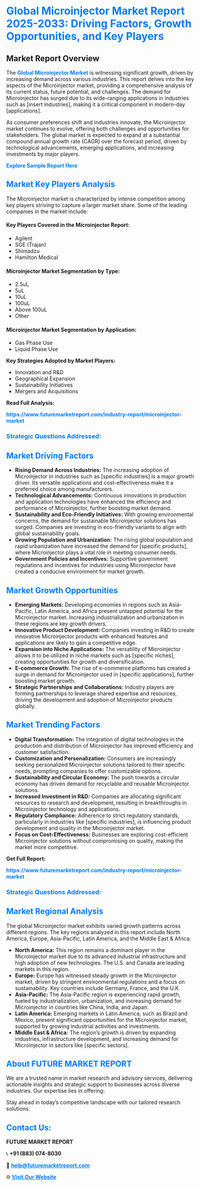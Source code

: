 <h1 style="color: #007BFF;">Global Microinjector Market Report 2025-2033: Driving Factors, Growth Opportunities, and Key Players</h1>

<section id="overview">
<h2>Market Report Overview</h2>
<p>The <a href="https://www.futuremarketreport.com/industry-report/microinjector-market" style="color: #007BFF; text-decoration: none;"><strong>Global Microinjector Market</strong></a> is witnessing significant growth, driven by increasing demand across various industries. This report delves into the key aspects of the Microinjector market, providing a comprehensive analysis of its current status, future potential, and challenges. The demand for Microinjector has surged due to its wide-ranging applications in industries such as [insert industries], making it a critical component in modern-day [applications].</p>
<p>As consumer preferences shift and industries innovate, the Microinjector market continues to evolve, offering both challenges and opportunities for stakeholders. The global market is expected to expand at a substantial compound annual growth rate (CAGR) over the forecast period, driven by technological advancements, emerging applications, and increasing investments by major players.</p>
</section>

<section id="overview">
<p><a href="https://www.futuremarketreport.com/request-sample/reportId=64532" style="color: #007BFF; text-decoration: none;"><strong>Explore Sample Report Here</strong></a></p>
</section>

<section id="key-players">
<h2 style="color: #007BFF;">Market Key Players Analysis</h2>
<p>The Microinjector market is characterized by intense competition among key players striving to capture a larger market share. Some of the leading companies in the market include:</p>
<h4>Key Players Covered in the Microinjector Report:</h4>
<ul><li>Agilent</li><li>SGE (Trajan)</li><li>Shimadzu</li><li>Hamilton Medical</li></ul>
<h4>Microinjector Market Segmentation by Type:</h4>
<ul><li>2.5uL</li><li>5uL</li><li>10uL</li><li>100uL</li><li>Above 100uL</li><li>Other</li></ul>

<h4>Microinjector Market Segmentation by Application:</h4>
<ul><li>Gas Phase Use</li><li>Liquid Phase Use</li></ul>
<p><strong>Key Strategies Adopted by Market Players:</strong></p>
<ul>
<li>Innovation and R&D</li>
<li>Geographical Expansion</li>
<li>Sustainability Initiatives</li>
<li>Mergers and Acquisitions</li>
</ul>
</section>

<section>
<p><strong>Read Full Analysis: </strong></p><a href="https://www.futuremarketreport.com/industry-report/microinjector-market" style="color: #007BFF; text-decoration: none;"><strong>https://www.futuremarketreport.com/industry-report/microinjector-market</strong></a>
<h3 style="color: #007BFF;">Strategic Questions Addressed:</h3>
</section>

<section id="driving-factors">
<h2 style="color: #007BFF;">Market Driving Factors</h2>
<ul>
<li><strong>Rising Demand Across Industries:</strong> The increasing adoption of Microinjector in industries such as [specific industries] is a major growth driver. Its versatile applications and cost-effectiveness make it a preferred choice among manufacturers.</li>
<li><strong>Technological Advancements:</strong> Continuous innovations in production and application technologies have enhanced the efficiency and performance of Microinjector, further boosting market demand.</li>
<li><strong>Sustainability and Eco-Friendly Initiatives:</strong> With growing environmental concerns, the demand for sustainable Microinjector solutions has surged. Companies are investing in eco-friendly variants to align with global sustainability goals.</li>
<li><strong>Growing Population and Urbanization:</strong> The rising global population and rapid urbanization have increased the demand for [specific products], where Microinjector plays a vital role in meeting consumer needs.</li>
<li><strong>Government Policies and Incentives:</strong> Supportive government regulations and incentives for industries using Microinjector have created a conducive environment for market growth.</li>
</ul>
</section>

<section id="growth-opportunities">
<h2 style="color: #007BFF;">Market Growth Opportunities</h2>
<ul>
<li><strong>Emerging Markets:</strong> Developing economies in regions such as Asia-Pacific, Latin America, and Africa present untapped potential for the Microinjector market. Increasing industrialization and urbanization in these regions are key growth drivers.</li>
<li><strong>Innovative Product Development:</strong> Companies investing in R&D to create innovative Microinjector products with enhanced features and applications are likely to gain a competitive edge.</li>
<li><strong>Expansion into Niche Applications:</strong> The versatility of Microinjector allows it to be utilized in niche markets such as [specific niches], creating opportunities for growth and diversification.</li>
<li><strong>E-commerce Growth:</strong> The rise of e-commerce platforms has created a surge in demand for Microinjector used in [specific applications], further boosting market growth.</li>
<li><strong>Strategic Partnerships and Collaborations:</strong> Industry players are forming partnerships to leverage shared expertise and resources, driving the development and adoption of Microinjector products globally.</li>
</ul>
</section>

<section id="trending-factors">
<h2 style="color: #007BFF;">Market Trending Factors</h2>
<ul>
<li><strong>Digital Transformation:</strong> The integration of digital technologies in the production and distribution of Microinjector has improved efficiency and customer satisfaction.</li>
<li><strong>Customization and Personalization:</strong> Consumers are increasingly seeking personalized Microinjector solutions tailored to their specific needs, prompting companies to offer customizable options.</li>
<li><strong>Sustainability and Circular Economy:</strong> The push towards a circular economy has driven demand for recyclable and reusable Microinjector solutions.</li>
<li><strong>Increased Investment in R&D:</strong> Companies are allocating significant resources to research and development, resulting in breakthroughs in Microinjector technology and applications.</li>
<li><strong>Regulatory Compliance:</strong> Adherence to strict regulatory standards, particularly in industries like [specific industries], is influencing product development and quality in the Microinjector market.</li>
<li><strong>Focus on Cost-Effectiveness:</strong> Businesses are exploring cost-efficient Microinjector solutions without compromising on quality, making the market more competitive.</li>
</ul>
</section>

<section>
<p><strong>Get Full Report: </strong></p><a href="https://www.futuremarketreport.com/industry-report/microinjector-market" style="color: #007BFF; text-decoration: none;"><strong>https://www.futuremarketreport.com/industry-report/microinjector-market</strong></a>
<h3 style="color: #007BFF;">Strategic Questions Addressed:</h3>
</section>


<section id="regional-analysis">
<h2 style="color: #007BFF;">Market Regional Analysis</h2>
<p>The global Microinjector market exhibits varied growth patterns across different regions. The key regions analyzed in this report include North America, Europe, Asia-Pacific, Latin America, and the Middle East & Africa:</p>
<ul>
<li><strong>North America:</strong> This region remains a dominant player in the Microinjector market due to its advanced industrial infrastructure and high adoption of new technologies. The U.S. and Canada are leading markets in this region.</li>
<li><strong>Europe:</strong> Europe has witnessed steady growth in the Microinjector market, driven by stringent environmental regulations and a focus on sustainability. Key countries include Germany, France, and the U.K.</li>
<li><strong>Asia-Pacific:</strong> The Asia-Pacific region is experiencing rapid growth, fueled by industrialization, urbanization, and increasing demand for Microinjector in countries like China, India, and Japan.</li>
<li><strong>Latin America:</strong> Emerging markets in Latin America, such as Brazil and Mexico, present significant opportunities for the Microinjector market, supported by growing industrial activities and investments.</li>
<li><strong>Middle East & Africa:</strong> The region’s growth is driven by expanding industries, infrastructure development, and increasing demand for Microinjector in sectors like [specific sectors].</li>
</ul>
</section>

<footer>
<h2 style="color: #007BFF;">About FUTURE MARKET REPORT</h2>
<p>We are a trusted name in market research and advisory services, delivering actionable insights and strategic support to businesses across diverse industries. Our expertise lies in offering:</p>

<p>Stay ahead in today’s competitive landscape with our tailored research solutions.</p>

<h2 style="color: #007BFF;">Contact Us:</h2>
<p><strong>FUTURE MARKET REPORT</strong></p>
<p>📞 <strong>+91 (883) 074-8030</strong></p>
<p>📧 <strong><a href="mailto:help@futuremarketreport.com" style="color: #007BFF;">help@futuremarketreport.com</a></strong></p>
<p>🌐 <strong><a href="https://www.futuremarketreport.com/" style="color: #007BFF;">Visit Our Website</a></strong></p>
</footer>